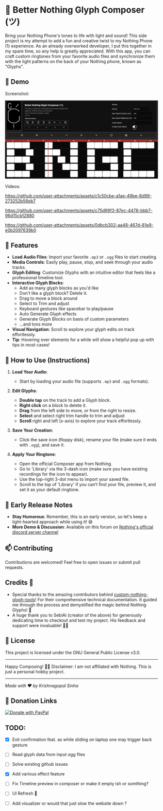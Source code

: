 # 🌟 Better Nothing Glyph Composer (ツ)

Bring your Nothing Phone's tones to life with light and sound! This side project is my attempt to add a fun and creative twist to my Nothing Phone (1) experience. As an already overworked developer, I put this together in my spare time, so any help is greatly appreciated. With this app, you can craft custom ringtones from your favorite audio files and synchronize them with the light patterns on the back of your Nothing phone, known as "Glyphs".

## 👾 Demo

Screenshot:

![Screenshot BNGC](demo/SS.png)

Videos:

https://github.com/user-attachments/assets/c1c50cbe-a1ae-49be-8d99-273252b56eb7

https://github.com/user-attachments/assets/c75d99f3-87ec-4478-bbb7-96d15cb12880

https://github.com/user-attachments/assets/0dbcb302-aa48-467d-81e9-e0b2097639b0

## 🚀 Features

- **Load Audio Files**: Import your favorite `.mp3` or `.ogg` files to start creating.
- **Media Controls**: Easily play, pause, stop, and seek through your audio tracks.
- **Glyph Editing**: Customize Glyphs with an intuitive editor that feels like a professional timeline tool.
- **Interactive Glyph Blocks**:
  - Add as many glyph blocks as you'd like
  - Don't like a glyph block? Delete it.
  - Drag to move a block around
  - Select to Trim and adjust
  - Keyboard gestures like spacebar to play/pause
  - Auto Generate Glyph effects
  - Generate Glyph Blocks on basis of custom parameters
  - ...and tons more
- **Visual Navigation**: Scroll to explore your glyph edits on track effortlessly.
- **Tip**: Hovering over elements for a while will show a helpful pop up with tips in most cases!

## 🎨 How to Use (Instructions)

1. **Load Your Audio**:

   - Start by loading your audio file (supports `.mp3` and `.ogg` formats).

2. **Edit Glyphs**:

   - **Double tap** on the track to add a Glyph block.
   - **Right click** on a block to delete it.
   - **Drag** from the left side to move, or from the right to resize.
   - **Select** and select right trim handle to trim and adjust
   - **Scroll** right and left (x-axis) to explore your track effortlessly.

3. **Save Your Creation**:

   - Click the save icon (floppy disk), rename your file (make sure it ends with `.ogg`), and save it.

4. **Apply Your Ringtone**:
   - Open the official Composer app from Nothing.
   - Go to 'Library' via the 3-dash icon (make sure you have existing recordings for the icon to appear).
   - Use the top-right 3-dot menu to import your saved file.
   - Scroll to the top of 'Library' if you can’t find your file, preview it, and set it as your default ringtone.

## 📜 Early Release Notes

- **Stay Humorous**: Remember, this is an early version, so let's keep a light-hearted approach while using it! 😄
- **More Demo & Discussion**: Available on this forum on [Nothing's official discord server channel](https://discord.com/channels/930878214237200394/1275717674634051661)

## 📫 Contributing

Contributions are welcomed! Feel free to open issues or submit pull requests.

## Credits 🙌
- Special thanks to the amazing contributors behind [custom-nothing-glyph-tools](https://github.com/SebiAi/custom-nothing-glyph-tools)! For their comprehensive technical documentation. It guided me through the process and demystified the magic behind Nothing Glyphs! 🚀 
- A huge thank you to SebiAi (creator of the above) for generously dedicating time to checkout and test my project. His feedback and support were invaluable! 🙏🎉

## 📄 License

This project is licensed under the GNU General Public License v3.0.

---

Happy Composing! 🎵✨ 
Disclaimer: I am not affiliated with Nothing. This is just a personal hobby project.

---

_Made with ❤️ by Krishnagopal Sinha_

## :eyes: Donation Links

[![Donate with PayPal](https://raw.githubusercontent.com/stefan-niedermann/paypal-donate-button/master/paypal-donate-button.png)](paypal.me/krishnagopalsinha)

## TODO:

-[X] Exit confirmation feat. as while sliding on laptop one may trigger back gesture 

-[ ] Read glyph data from input ogg files

-[ ] Solve existing github issues

-[X] Add various effect feature

-[ ] Fix Timeline preview in composer or make it empty ish or somthing?

-[ ] UI Refresh :eyes:

-[ ] Add visualizer or would that just slow the website down ?

